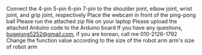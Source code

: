  Connect the 4-pin 5-pin 6-pin 7-pin to the shoulder joint, elbow joint, wrist joint, and grip joint, respectively
 Place the webcam in front of the ping-pong ball
 Please run the attached zip file on your laptop
 Please upload the attached Arduino code to the Arduino board
 If you have any questions, bugejung5252@gmail.com, if you are korean, call me 010-2126-1792
 Change the function value according to the size of the robot arm arm's size of robot arm

